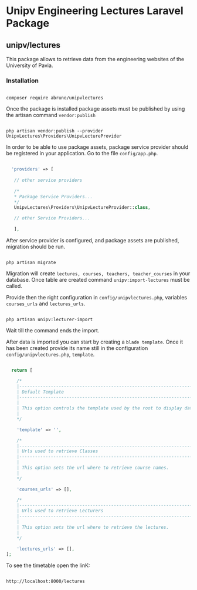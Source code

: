 # Unipv Engineering Lectures Laravel Package
##  unipv/lectures

This package allows to retrieve data from the engineering websites of the University of Pavia.

### Installation

```console

composer require abruno/unipvlectures  

```

Once the package is installed package assets must be published by using the artisan command ``` vendor:publish ```

```console

php artisan vendor:publish --provider UnipvLectures\Providers\UnipvLectureProvider

```

In order to be able to use package assets, package service provider should be registered in your application.
Go to the file ```config/app.php```.

```php

  'providers' => [
   
   // other service providers
   
   /*
   * Package Service Providers...
   */
   UnipvLectures\Providers\UnipvLectureProvider::class,

   // other Service Providers...
   
   ],

```

After service provider is configured, and package assets are published, migration should be run.

```console

php artisan migrate

```

Migration will create ```lectures, courses, teachers, teacher_courses``` in your database.
Once table are created command ```unipv:import-lectures``` must be called.

Provide then the right configuration in ```config/unipvlectures.php```, variables ```courses_urls``` and ```lectures_urls```.

```console

php artisan unipv:lecturer-import

```

Wait till the command ends the import.

After data is imported you can start by creating a ```blade template```. Once it has been created provide its name still in the configuration  ```config/unipvlectures.php```,  ```template```.


```php

  return [

    /*
    |--------------------------------------------------------------------------
    | Default Template
    |--------------------------------------------------------------------------
    |
    | This option controls the template used by the root to display data.
    |
    */

    'template' => '',

    /*
    |--------------------------------------------------------------------------
    | Urls used to retrieve Classes
    |--------------------------------------------------------------------------
    |
    | This option sets the url where to retrieve course names.
    |
    */

    'courses_urls' => [],

    /*
    |--------------------------------------------------------------------------
    | Urls used to retrieve Lecturers
    |--------------------------------------------------------------------------
    |
    | This option sets the url where to retrieve the lectures.
    |
    */

    'lectures_urls' => [],
];

```

To see the timetable open the linK:

```

http://localhost:8000/lectures

```
